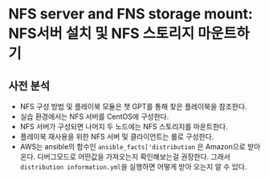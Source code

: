 # NFS server and FNS storage mount: NFS서버 설치 및 NFS 스토리지 마운트하기

## 사전 분석
- NFS 구성 방법 및 플레이북 모듈은 챗 GPT를 통해 찾은 플레이북을 참조한다.
- 실습 환경에서는 NFS 서버를 CentOS에 구성한다.
- NFS 서버가 구성되면 나머지 두 노드에는 NFS 스토리지를 마운트한다.
- 플레이북 재사용을 위한 NFS 서버 및 클라이언트는 롤로 구성한다.
- AWS는 ansible의 함수인 `ansible_facts['distribution` 은 Amazon으로 받아온다. 디버그모드로 어떤값을 가져오는지 확인해보는걸 권장한다. 그래서 `distribution information.yml`을 실행하면 어떻게 받아 오는지 알 수 있다.